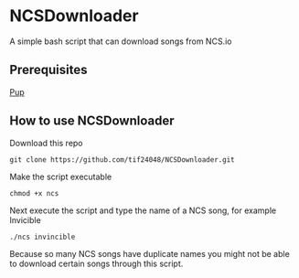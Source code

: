 # NCSDownloader
A simple bash script that can download songs from NCS.io

## Prerequisites
[Pup](https://github.com/ericchiang/pup)

## How to use NCSDownloader
Download this repo
```
git clone https://github.com/tif24048/NCSDownloader.git
```
Make the script executable
```
chmod +x ncs
```
Next execute the script and type the name of a NCS song, for example Invicible
```
./ncs invincible
```
Because so many NCS songs have duplicate names you might not be able to download certain songs through this script.
